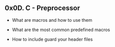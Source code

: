 ## 0x0D. C - Preprocessor

- What are macros and how to use them

- What are the most common predefined macros

- How to include guard your header files
